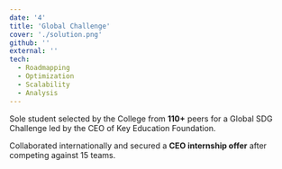 ```yaml
---
date: '4'
title: 'Global Challenge'
cover: './solution.png'
github: ''
external: ''
tech:
  - Roadmapping
  - Optimization
  - Scalability
  - Analysis
---
```


Sole student selected by the College from **110+** peers for a Global SDG Challenge led by the CEO of Key Education Foundation.

Collaborated internationally and secured a **CEO internship offer** after competing against 15 teams.